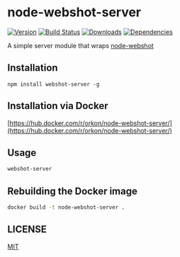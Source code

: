 # node-webshot-server

[![Version](https://img.shields.io/npm/v/webshot-server.svg)](https://www.npmjs.com/package/webshot-server)
[![Build Status](https://travis-ci.org/60devs/node-webshot-server.svg?branch=master)](https://travis-ci.org/60devs/node-webshot-server)
[![Downloads](https://img.shields.io/npm/dm/webshot-server.svg)](https://www.npmjs.com/package/webshot-server)
[![Dependencies](https://img.shields.io/david/60devs/node-webshot-server.svg)](https://github.com/60devs/node-webshot-server/blob/master/package.json#L19)

A simple server module that wraps [node-webshot](https://github.com/brenden/node-webshot)

## Installation

```
npm install webshot-server -g
```

## Installation via Docker

[https://hub.docker.com/r/orkon/node-webshot-server/](https://hub.docker.com/r/orkon/node-webshot-server/)

## Usage

```sh
webshot-server
```

## Rebuilding the Docker image

```sh
docker build -t node-webshot-server .
```

## LICENSE

[MIT](LICENSE)
